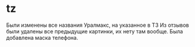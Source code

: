 # tz

Были изменены все названия Уралмакс, на указанное в ТЗ
Из отзывов были удалены все предыдущие картинки, их нету там вообще.
Была добавлена маска телефона.
